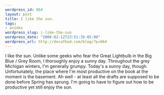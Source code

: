 ```yaml
--- 
wordpress_id: 864
layout: post
title: I like the sun.
tags: 
- asides
wordpress_slug: i-like-the-sun
wordpress_date: "2006-02-12T23:51:39-05:00"
wordpress_url: http://decafbad.com/blog/?p=864
---
```

I like the sun.  Unlike some geeks who fear the Great Lightbulb in the Big Blue / Grey Room, I thoroughly enjoy a sunny day.  Throughout the grey Michigan winters, I'm generally grumpy.  Today's a sunny day, though.  Unfortunately, the place where I'm most productive on the book at the moment is the basement.  Ah well - at least all the drafts are supposed to be done before Spring has sprung.  I'm going to have to figure out how to be productive yet still enjoy the sun.
